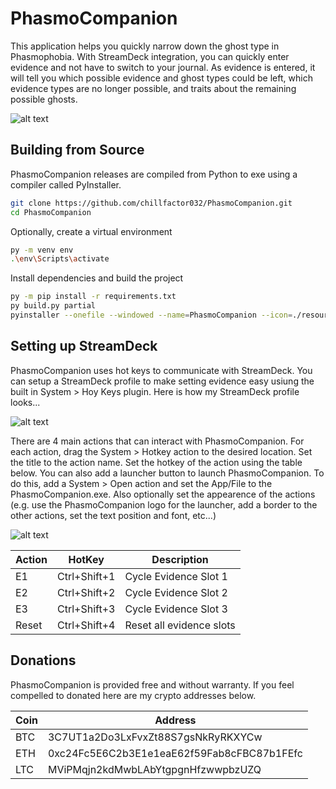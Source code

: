 # PhasmoCompanion
This application helps you quickly narrow down the ghost type in Phasmophobia. With StreamDeck integration, you can quickly enter evidence and not have to switch to your journal. As evidence is entered, it will tell you which possible evidence and ghost types could be left, which evidence types are no longer possible, and traits about the remaining possible ghosts. 

![alt text](https://chillaspect.com/images/phasmocompanion/pc_full.png "PhasmoCompanion")

## Building from Source

PhasmoCompanion releases are compiled from Python to exe using a compiler called PyInstaller. 

```bash
git clone https://github.com/chillfactor032/PhasmoCompanion.git
cd PhasmoCompanion
```
Optionally, create a virtual environment
```bash
py -m venv env
.\env\Scripts\activate
```
Install dependencies and build the project
```bash
py -m pip install -r requirements.txt
py build.py partial
pyinstaller --onefile --windowed --name=PhasmoCompanion --icon=./resources/img/pc_icon.png PhasmoCompanion.py
```

## Setting up StreamDeck

PhasmoCompanion uses hot keys to communicate with StreamDeck. You can setup a StreamDeck profile to make setting evidence easy usiung the built in System > Hoy Keys plugin. Here is how my StreamDeck profile looks...

![alt text](https://chillaspect.com/images/phasmocompanion/sd.png "StreamDeck")

There are 4 main actions that can interact with PhasmoCompanion. For each action, drag the System > Hotkey action to the desired location. Set the title to the action name. Set the hotkey of the action using the table below. You can also add a launcher button to launch PhasmoCompanion. To do this, add a System > Open action and set the App/File to the PhasmoCompanion.exe. Also optionally set the appearence of the actions (e.g. use the PhasmoCompanion logo for the launcher, add a border to the other actions, set the text position and font, etc...)

![alt text](https://chillaspect.com/images/phasmocompanion/sd2.png "StreamDeck")

Action | HotKey | Description
--- | --- | ---
E1 | Ctrl+Shift+1 | Cycle Evidence Slot 1
E2 | Ctrl+Shift+2 | Cycle Evidence Slot 2
E3 | Ctrl+Shift+3 | Cycle Evidence Slot 3
Reset | Ctrl+Shift+4 | Reset all evidence slots

## Donations

PhasmoCompanion is provided free and without warranty. If you feel compelled to donated here are my crypto addresses below.

Coin | Address
--- | ---
BTC | 3C7UT1a2Do3LxFvxZt88S7gsNkRyRKXYCw
ETH | 0xc24Fc5E6C2b3E1e1eaE62f59Fab8cFBC87b1FEfc
LTC | MViPMqjn2kdMwbLAbYtgpgnHfzwwpbzUZQ
